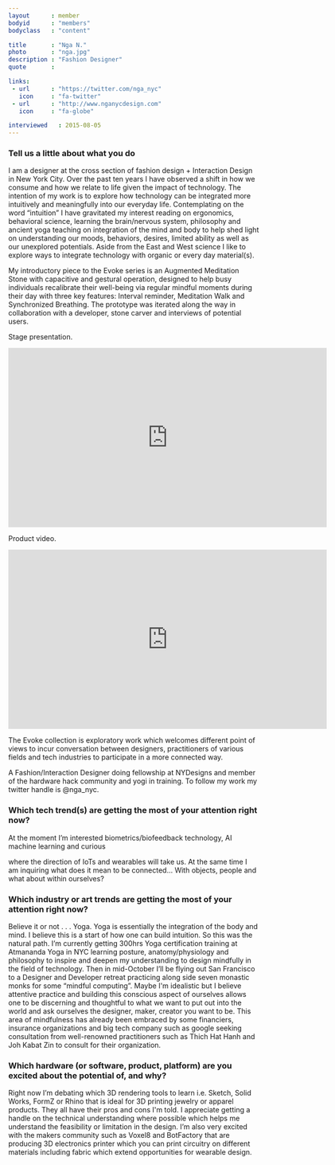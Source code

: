 ```yaml
---
layout      : member
bodyid      : "members"
bodyclass   : "content"

title       : "Nga N."
photo       : "nga.jpg"
description : "Fashion Designer"
quote       : 

links:
 - url      : "https://twitter.com/nga_nyc"
   icon     : "fa-twitter"
 - url      : "http://www.nganycdesign.com"
   icon     : "fa-globe"

interviewed   : 2015-08-05
---
```


### Tell us a little about what you do
I am a designer at the cross section of fashion design + Interaction Design in New York City. Over the past ten years I have observed a shift in how we consume and how we relate to life given the impact of technology. The intention of my work is to explore how technology can be integrated more intuitively and meaningfully into our everyday life. Contemplating on the word “intuition” I have gravitated my interest reading on ergonomics, behavioral science, learning the brain/nervous system, philosophy and ancient yoga teaching on integration of the mind and body to help shed light on understanding our moods, behaviors, desires, limited ability as well as our unexplored potentials. Aside from the East and West science I like to explore ways to integrate technology with organic or every day material(s).


My introductory piece to the Evoke series is an Augmented Meditation Stone with capacitive and gestural operation, designed to help busy individuals recalibrate their well-being via regular mindful moments during their day with three key features: Interval reminder, Meditation Walk and Synchronized Breathing. The prototype was iterated along the way in collaboration with a developer, stone carver and interviews of potential users.


Stage presentation.  
<iframe src="https://player.vimeo.com/video/129139704?title=0&byline=0&portrait=0" width="640" height="360" frameborder="0" webkitallowfullscreen mozallowfullscreen allowfullscreen></iframe>


Product video.  
<iframe src="https://player.vimeo.com/video/127483446?title=0&byline=0&portrait=0" width="640" height="360" frameborder="0" webkitallowfullscreen mozallowfullscreen allowfullscreen></iframe>


The Evoke collection is exploratory work which welcomes different point of views to incur conversation between designers, practitioners of various fields and tech industries to participate in a more connected way. 


A Fashion/Interaction Designer doing fellowship at NYDesigns and member of the hardware hack community and yogi in training. To follow my work my twitter handle is @nga_nyc.


### Which tech trend(s) are getting the most of your attention right now?
At the moment I’m interested biometrics/biofeedback technology, AI machine learning and curious

where the direction of IoTs and wearables will take us. At the same time I am inquiring what does it mean to be connected... With objects, people and what about within ourselves?


### Which industry or art trends are getting the most of your attention right now?
Believe it or not . . . Yoga. Yoga is essentially the integration of the body and mind. I believe this is a start of how one can build intuition. So this was the natural path. I’m currently getting 300hrs Yoga certification training at Atmananda Yoga in NYC learning posture, anatomy/physiology and philosophy to inspire and deepen my understanding to design mindfully in the field of technology. Then in mid-October I’ll be flying out San Francisco to a Designer and Developer retreat practicing along side seven monastic monks for some “mindful computing”. Maybe I'm idealistic but I believe attentive practice and building this conscious aspect of ourselves allows one to be discerning and thoughtful to what we want to put out into the world and ask ourselves the designer, maker, creator you want to be. This area of mindfulness has already been embraced by some financiers, insurance organizations and big tech company such as google seeking consultation from well-renowned practitioners such as Thich Hat Hanh and Joh Kabat Zin to consult for their organization.

### Which hardware (or software, product, platform) are you excited about the potential of, and why?
Right now I’m debating which 3D rendering tools to learn i.e. Sketch, Solid Works, FormZ or Rhino that is ideal for 3D printing jewelry or apparel products. They all have their pros and cons I'm told. I appreciate getting a handle on the technical understanding where possible which helps me understand the feasibility or limitation in the design. I’m also very excited with the makers community such as Voxel8 and BotFactory that are producing 3D electronics printer which you can print circuitry on different materials including fabric which extend opportunities for wearable design.


